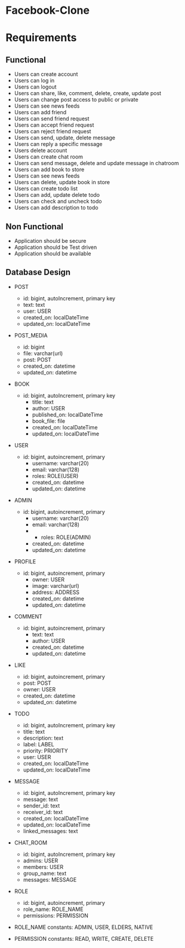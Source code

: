 
# Facebook-Clone

# Requirements

## Functional 
- Users can create account
- Users can log in 
- Users can logout
- Users can share, like, comment, delete, create, update post
- Users can change post access to public or private
- Users can see news feeds
- Users can add friend
- Users can send friend request
- Users can accept friend request
- Users can reject friend request
- Users can send, update, delete message 
- Users can reply a specific message
- Users delete account
- Users can create chat room 
- Users can send message, delete and update message in chatroom
- Users can add book to store
- Users can see news feeds
- Users can delete, update book in store
- Users can create todo list
- Users can add, update delete todo
- Users can check and uncheck todo
- Users can add description to todo

## Non Functional 
- Application should be secure
- Application should be Test driven
- Application should be available

## Database Design
- POST
    - id: bigint, autoIncrement, primary key
    - text: text
    - user: USER
    - created_on: localDateTime
    - updated_on: localDateTime
  

- POST_MEDIA
    - id: bigint
    - file: varchar(url)
    - post: POST
    - created_on: datetime
    - updated_on: datetime
  

- BOOK
  - id: bigint, autoIncrement, primary key
    - title: text 
    - author: USER
    - published_on: localDateTime
    - book_file: file
    - created_on: localDateTime
    - updated_on: localDateTime
  

- USER
  - id: bigint, autoincrement, primary
    - username: varchar(20)
    - email: varchar(128)
    - roles: ROLE(USER)
    - created_on: datetime
    - updated_on: datetime
    

- ADMIN
    - id: bigint, autoincrement, primary
        - username: varchar(20)
        - email: varchar(128)
        - - roles: ROLE(ADMIN)
        - created_on: datetime
        - updated_on: datetime
        
- PROFILE
  - id: bigint, autoincrement, primary
    - owner: USER
    - image: varchar(url)
    - address: ADDRESS
    - created_on: datetime
    - updated_on: datetime
    

- COMMENT
  - id: bigint, autoincrement, primary
    - text: text
    - author: USER
    - created_on: datetime
    - updated_on: datetime
    
  
- LIKE
    - id: bigint, autoincrement, primary
    - post: POST
    - owner: USER
    - created_on: datetime
    - updated_on: datetime
    

- TODO
  - id: bigint, autoIncrement, primary key
  - title: text
  - description: text
  - label: LABEL
  - priority: PRIORITY
  - user: USER
  - created_on: localDateTime
  - updated_on: localDateTime


- MESSAGE
  - id: bigint, autoIncrement, primary key
  - message: text
  - sender_id: text
  - receiver_id: text
  - created_on: localDateTime
  - updated_on: localDateTime
  - linked_messages: text

- CHAT_ROOM
  - id: bigint, autoIncrement, primary key
  - admins: USER
  - members: USER
  - group_name: text
  - messages: MESSAGE


- ROLE
    - id: bigint, autoincrement, primary
    - role_name: ROLE_NAME
    - permissions: PERMISSION

- ROLE_NAME
    constants: ADMIN, USER, ELDERS, NATIVE

- PERMISSION
    constants: READ, WRITE, CREATE, DELETE

